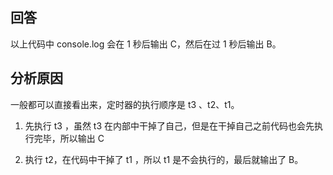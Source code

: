 ## 回答

以上代码中 console.log 会在 1 秒后输出 C，然后在过 1 秒后输出 B。

## 分析原因

一般都可以直接看出来，定时器的执行顺序是 t3 、t2、t1。

1. 先执行 t3 ，虽然 t3 在内部中干掉了自己，但是在干掉自己之前代码也会先执行完毕，所以输出 C

2. 执行 t2，在代码中干掉了 t1 ，所以 t1 是不会执行的，最后就输出了 B。
